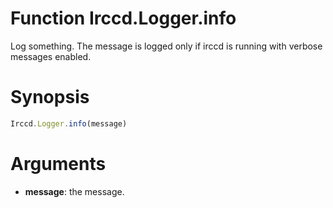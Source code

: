# Function Irccd.Logger.info

Log something. The message is logged only if irccd is running with verbose
messages enabled.

# Synopsis

```javascript
Irccd.Logger.info(message)
```

# Arguments

  - **message**: the message.
